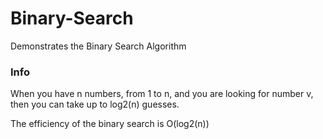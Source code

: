 # Binary-Search
Demonstrates the Binary Search Algorithm

### Info

When you have n numbers, from 1 to n, and you are looking for number v, then you can take up to log2(n) guesses.

The efficiency of the binary search is O(log2(n))
